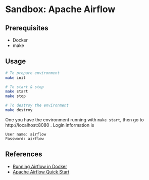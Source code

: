 
# Sandbox: Apache Airflow

## Prerequisites

* Docker
* make

## Usage

```sh
# To prepare environment
make init

# To start & stop
make start
make stop

# To destroy the environment
make destroy
```

One you have the environment running with `make start`, then
go to http://localhost:8080 . Login information is

    User name: airflow
    Password: airflow

## References

* [Running Airflow in Docker](https://airflow.apache.org/docs/apache-airflow/stable/howto/docker-compose/index.html)
* [Apache Airflow Quick Start](https://airflow.apache.org/docs/apache-airflow/stable/start.html)
